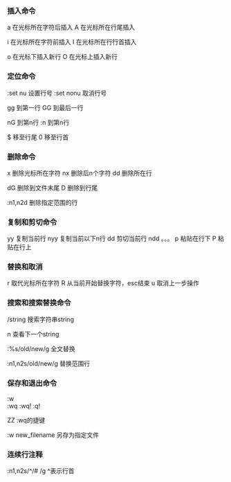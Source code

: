 ###   插入命令

a   在光标所在字符后插入
A   在光标所在行尾插入

i   在光标所在字符前插入
I   在光标所在行行首插入

o   在光标下插入新行
O   在光标上插入新行


###   定位命令

:set nu     设置行号
:set nonu   取消行号

gg  到第一行
GG  到最后一行

nG  到第n行
:n  到第n行

$   移至行尾
0   移至行首


###   删除命令

x   删除光标所在字符
nx  删除后n个字符
dd  删除所在行

dG  删除到文件末尾
D   删除到行尾

:n1,n2d     删除指定范围的行


###   复制和剪切命令

yy      复制当前行
nyy     复制当前以下n行
dd      剪切当前行
ndd     。。。
p       粘贴在行下
P       粘贴在行上

###   替换和取消

r       取代光标所在字符
R       从当前开始替换字符，esc结束
u       取消上一步操作


###   搜索和搜索替换命令

/string         搜索字符串string

n       查看下一个string

:%s/old/new/g       全文替换

:n1,n2s/old/new/g       替换范围行

###   保存和退出命令

:w      
:wq
:wq!
:q!

ZZ  :wq的捷键

:w new_filename     另存为指定文件


###   连续行注释

:n1,n2s/^/# /g     ^表示行首










